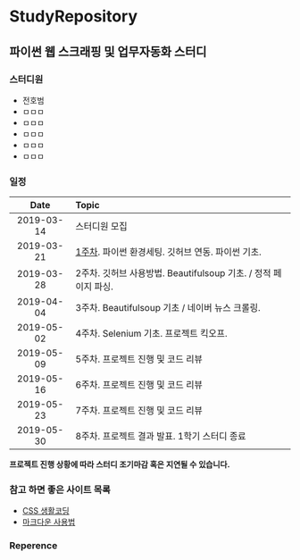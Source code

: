 # StudyRepository
## 파이썬 웹 스크래핑 및 업무자동화 스터디
### 스터디원
* 전호범
* ㅁㅁㅁ
* ㅁㅁㅁ
* ㅁㅁㅁ
* ㅁㅁㅁ
* ㅁㅁㅁ  

### 일정  
| Date | Topic |  
|:------------:|:----------------|  
|2019-03-14    | 스터디원 모집 |  
|2019-03-21    | [1주차](https://github.com/WebScrapingStudy/StudyRepository/tree/master/1%EC%A3%BC%EC%B0%A8). 파이썬 환경세팅. 깃허브 연동. 파이썬 기초. |     
|2019-03-28    | 2주차. 깃허브 사용방법. Beautifulsoup 기초. / 정적 페이지 파싱.|  
|2019-04-04    | 3주차. Beautifulsoup 기초 / 네이버 뉴스 크롤링. |
|2019-05-02    | 4주차. Selenium 기초. 프로젝트 킥오프. |
|2019-05-09    | 5주차. 프로젝트 진행 및 코드 리뷰 |
|2019-05-16    | 6주차. 프로젝트 진행 및 코드 리뷰 |
|2019-05-23    | 7주차. 프로젝트 진행 및 코드 리뷰 |
|2019-05-30    | 8주차. 프로젝트 결과 발표. 1학기 스터디 종료 |
 
**프로젝트 진행 상황에 따라 스터디 조기마감 혹은 지연될 수 있습니다.**

### 참고 하면 좋은 사이트 목록

* [CSS 생활코딩](https://opentutorials.org/course/3086)
* [마크다운 사용법](https://gist.github.com/ninanung/946cd0e2e09bd5a94964ff8b612a9012)


### Reperence
